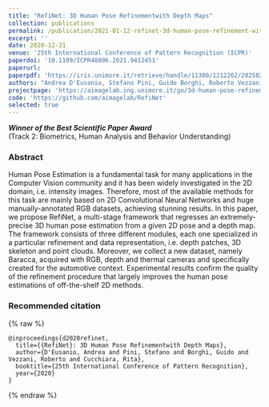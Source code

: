 ```yaml
---
title: "RefiNet: 3D Human Pose Refinementwith Depth Maps"
collection: publications
permalink: /publication/2021-01-12-refinet-3d-human-pose-refinement-with-depth-maps
excerpt: ''
date: 2020-12-31
venue: '25th International Conference of Pattern Recognition (ICPR)'
paperdoi: '10.1109/ICPR48806.2021.9412451'
paperurl:
paperpdf: 'https://iris.unimore.it/retrieve/handle/11380/1212262/282582/ICPR_2020_Human_Pose_Estimation_compressed.pdf'
authors: "Andrea D'Eusanio, Stefano Pini, Guido Borghi, Roberto Vezzani, Rita Cucchiara"
projectpage: 'https://aimagelab.ing.unimore.it/go/3d-human-pose-refinement'
code: 'https://github.com/aimagelab/RefiNet'
selected: true
---
```

***Winner of the Best Scientific Paper Award***  
(Track 2: Biometrics, Human Analysis and Behavior Understanding)

### Abstract
Human Pose Estimation is a fundamental task for many applications in the Computer Vision community and it has been 
widely investigated in the 2D domain, i.e. intensity images. Therefore, most of the available methods for this task are 
mainly based on 2D Convolutional Neural Networks and huge manually-annotated RGB datasets, achieving stunning results. 
In this paper, we propose RefiNet, a multi-stage framework that regresses an extremely-precise 3D human pose estimation 
from a given 2D pose and a depth map. The framework consists of three different modules, each one specialized in a 
particular refinement and data representation, i.e. depth patches, 3D skeleton and point clouds. Moreover, we collect a 
new dataset, namely Baracca, acquired with RGB, depth and thermal cameras and specifically created for the automotive 
context. Experimental results confirm the quality of the refinement procedure that largely improves the human pose 
estimations of off-the-shelf 2D methods. 

### Recommended citation
{% raw %}
```
@inproceedings{d2020refinet,
  title={{RefiNet}: 3D Human Pose Refinementwith Depth Maps},
  author={D'Eusanio, Andrea and Pini, Stefano and Borghi, Guido and Vezzani, Roberto and Cucchiara, Rita},
  booktitle={25th International Conference of Pattern Recognition},
  year={2020}
}
```
{% endraw %}
